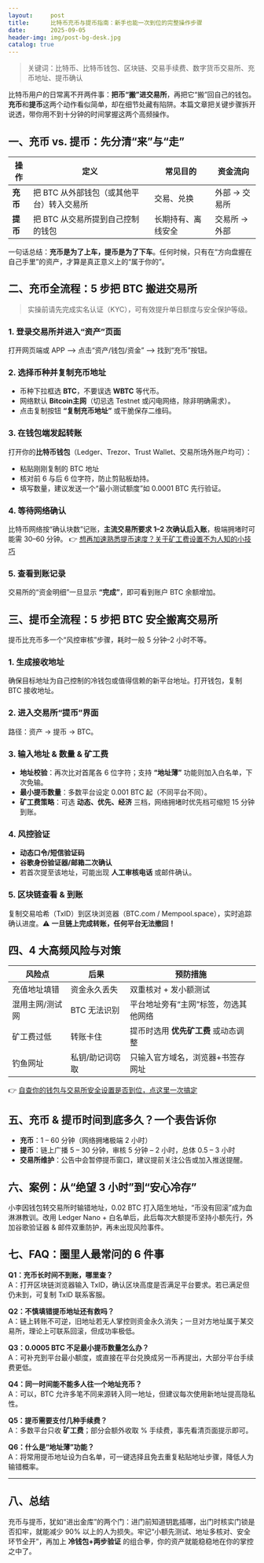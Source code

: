 ```yaml
---
layout:     post
title:      比特币充币与提币指南：新手也能一次到位的完整操作步骤
date:       2025-09-05
header-img: img/post-bg-desk.jpg
catalog: true
---
```


> 关键词：比特币、比特币钱包、区块链、交易手续费、数字货币交易所、充币地址、提币确认

比特币用户的日常离不开两件事：**把币“搬”进交易所**，再把它“搬”回自己的钱包。**充币**和**提币**这两个动作看似简单，却在细节处藏有陷阱。本篇文章把关键步骤拆开说透，带你用不到十分钟的时间掌握这两个高频操作。

## 一、充币 vs. 提币：先分清“来”与“走”

| 操作 | 定义 | 常见目的 | 资金流向 |
|---|---|---|---|
| **充币** | 把 BTC 从外部钱包（或其他平台）转入交易所 | 交易、兑换 | 外部 → 交易所 |
| **提币** | 把 BTC 从交易所提到自己控制的钱包 | 长期持有、离线安全 | 交易所 → 外部 |

一句话总结：**充币是为了上车，提币是为了下车**。任何时候，只有在“方向盘握在自己手里”的资产，才算是真正意义上的“属于你的”。

## 二、充币全流程：5 步把 BTC 搬进交易所

> 实操前请先完成实名认证（KYC），可有效提升单日额度与安全保护等级。

### 1. 登录交易所并进入“资产”页面
打开网页端或 APP —> 点击“资产/钱包/资金” —> 找到“充币”按钮。

### 2. 选择币种并复制充币地址
- 币种下拉框选 **BTC**，不要误选 **WBTC** 等代币。
- 网络默认 **Bitcoin主网**（切忌选 Testnet 或闪电网络，除非明确需求）。
- 点击复制按钮 **“复制充币地址”** 或干脆保存二维码。

### 3. 在钱包端发起转账
打开你的**比特币钱包**（Ledger、Trezor、Trust Wallet、交易所场外账户均可）：
- 粘贴刚刚复制的 BTC 地址
- 核对前 6 与后 6 位字符，防止剪贴板劫持。
- 填写数量，建议发送一个“最小测试额度”如 0.0001 BTC 先行验证。

### 4. 等待网络确认
比特币网络按“确认块数”记账，**主流交易所要求 1–2 次确认后入账**，极端拥堵时可能需 30–60 分钟。
👉 [想再加速熟悉提币速度？关于矿工费设置不为人知的小技巧](https://okxdog.com/)

### 5. 查看到账记录
交易所的“资金明细”一旦显示 **“完成”**，即可看到账户 BTC 余额增加。

## 三、提币全流程：5 步把 BTC 安全搬离交易所

提币比充币多一个“风控审核”步骤，耗时一般 5 分钟–2 小时不等。

### 1. 生成接收地址
确保目标地址为自己控制的冷钱包或值得信赖的新平台地址。打开钱包，复制 BTC 接收地址。

### 2. 进入交易所“提币”界面
路径：资产 → 提币 → BTC。

### 3. 输入地址 & 数量 & 矿工费
- **地址校验**：再次比对首尾各 6 位字符；支持 **“地址薄”** 功能则加入白名单，下次免输。
- **最小提币数量**：多数平台设定 0.001 BTC 起（不同平台不同）。
- **矿工费策略**：可选 **动态、优先、经济** 三档，网络拥堵时优先档可缩短 15 分钟到账。

### 4. 风控验证
- **动态口令/短信验证码**
- **谷歌身份验证器/邮箱二次确认**
- 若首次提至该地址，可能出现 **人工审核电话** 或邮件确认。

### 5. 区块链查看 & 到账
复制交易哈希（TxID）到区块浏览器（BTC.com / Mempool.space），实时追踪确认进度。⚠️ **一旦链上完成转账，任何平台无法撤回！**

## 四、4 大高频风险与对策

| 风险点 | 后果 | 预防措施 |
|---|---|---|
| 充值地址填错 | 资金永久丢失 | 双重核对 + 发小额测试 |
| 混用主网/测试网 | BTC 无法识别 | 平台地址旁有“主网”标签，勿选其他网络 |
| 矿工费过低 | 转账卡住 | 提币时选用 **优先矿工费** 或动态调整 |
| 钓鱼网址 | 私钥/助记词窃取 | 只输入官方域名，浏览器+书签存网址 |

👉 [自查你的钱包与交易所安全设置是否到位，点这里一次搞定](https://okxdog.com/)

## 五、充币 & 提币时间到底多久？一个表告诉你

- **充币**：1 – 60 分钟（网络拥堵极端 2 小时）
- **提币**：链上广播 5 – 30 分钟，审核 5 分钟 – 2 小时，总体 0.5 – 3 小时
- **交易所维护**：公告中会暂停提币窗口，建议提前关注公告或加入推送提醒。

## 六、案例：从“绝望 3 小时”到“安心冷存”

小李因钱包转交易所时输错地址，0.02 BTC 打入陌生地址，“币没有回滚”成为血淋淋教训。改用 Ledger Nano + 白名单后，此后每次大额提币坚持小额先行，外加谷歌验证器 & 邮件双重防护，再未出现风险事件。

## 七、FAQ：圈里人最常问的 6 件事

**Q1：充币长时间不到账，哪里查？**  
A：打开区块链浏览器输入 TxID，确认区块高度是否满足平台要求。若已满足但仍未到，可复制 TxID 联系客服。

**Q2：不慎填错提币地址还有救吗？**  
A：链上转账不可逆，旧地址若无人掌控则资金永久消失；一旦对方地址属于某交易所，理论上可联系回滚，但成功率极低。

**Q3：0.0005 BTC 不足最小提币数量怎么办？**  
A：可补充到平台最小额度，或直接在平台兑换成另一币再提出，大部分平台手续费更低。

**Q4：同一时间能不能多人往一个地址充币？**  
A：可以，BTC 允许多笔不同来源转入同一地址，但建议每次使用新地址提高隐私性。

**Q5：提币需要支付几种手续费？**  
A：多数平台只收 **矿工费**；部分会额外收取 % 手续费，事先看清页面提示即可。

**Q6：什么是“地址薄”功能？**  
A：将常用提币地址设为白名单，可一键选择且免去重复粘贴地址步骤，降低人为输错概率。

---

## 八、总结

充币与提币，犹如“进出金库”的两个门：进门前知道钥匙插哪，出门时核实门锁是否扣牢，就能减少 90% 以上的人为损失。牢记“小额先测试、地址多核对、安全环节全开”，再加上 **冷钱包+两步验证** 的组合拳，你的资产就能稳稳地在你的掌控之中了。